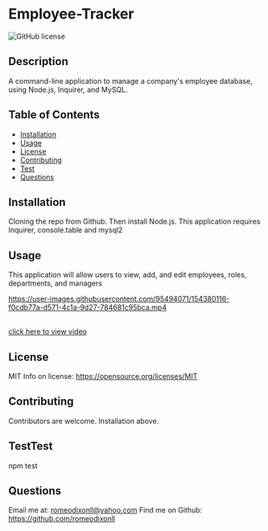 # Employee-Tracker
![GitHub license](https://img.shields.io/badge/License-MIT-yellow.svg)

## Description
A command-line application to manage a company's employee database, using Node.js, Inquirer, and MySQL.

## Table of Contents 
- [Installation](#installation)
- [Usage](#usage)
- [License](#license)
- [Contributing](#Contributing)
- [Test](#Test)
- [Questions](#Questions)

## Installation
Cloning the repo from Github. Then install Node.js. This application requires Inquirer, console.table and mysql2

## Usage
This application will allow users to view, add, and edit employees, roles, departments, and managers

https://user-images.githubusercontent.com/95494071/154380116-f0cdb77a-d571-4c1a-9d27-784681c95bca.mp4


<br/>[click here to view video](https://user-images.githubusercontent.com/95494071/154380116-f0cdb77a-d571-4c1a-9d27-784681c95bca.mp4
)

## License
MIT
Info on license: https://opensource.org/licenses/MIT

## Contributing 
Contributors are welcome. Installation above.

## TestTest
npm test

## Questions 
Email me at: romeodixonll@yahoo.com 
Find me on Github: https://github.com/romeodixonll
